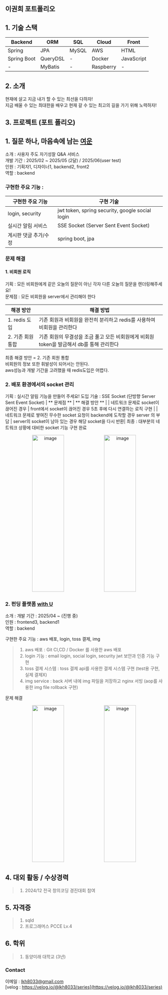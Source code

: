 
## 이권희 포트폴리오
 
## 1. 기술 스택

| **Backend**   | **ORM**       | **SQL** | **Cloud** | **Front**     |
|---------------|---------------|---------|-----------|---------------|
| Spring        | JPA           | MySQL   | AWS       | HTML          |
| Spring Boot   | QueryDSL      | -       | Docker    | JavaScript    |
| -             | MyBatis       | -       | Raspberry | -             |

## 2. 소개
현재에 살고 지금 내가 할 수 있는 최선을 다하자!  
지금 배울 수 있는 최대한을 배우고 현재 갈 수 있는 최고의 길을 가기 위해 노력하자!

## 3. 프로젝트 (포트 폴리오)
## 1. 질문 하나, 마음속에 남는 [여운](https://github.com/Yeoun-project)  
소개 : 사용자 주도 자기성찰 Q&A 서비스  
개발 기간 : 2025/02 ~ 2025/05 (2달) / 2025/06(user test)  
인원 : 기획자1, 디자이너1, backend2, front2  
역할 : backend  
  
### 구현한 주요 기능 : 
| **구현한 주요 기능** | **구현 기술** |
| --- | --- |
| login, security | jwt token, spring security, google social login |
| 실시간 알림 서비스 | SSE Socket (Server Sent Event Socket) |
| 게시판 댓글 추가/수정 | spring boot, jpa |

### 문제 해결  
#### 1. 비회원 로직
기획 : 모든 비회원에게 같은 오늘의 질문이 아닌 각자 다른 오늘의 질문을 렌더링해주세요!  
문제점 : 모든 비회원을 server에서 관리해야 한다  

|   **해경 방안**   | **해결 방법** |
| -------------- | --- |
| 1. redis 도입  | 기존 회원과 비회원을 완전히 분리하고 redis를 사용하여 비회원을 관리한다 |
| 2. 기존 회원 통합 | 기존 회원의 무결성을 조금 풀고 모든 비회원에게 비회원 token을 발금해서 db를 통해 관리한다 |

최종 해결 방안 = 2. 기존 회원 통합  
비회원의 정보 또한 휘발성이 되어서는 안된다.  
aws성능과 개발 기간을 고려했을 때 redis도입은 어렵다.  

### 2. 배포 환경에서의 socket 관리
기획 : 실시간 알림 기능을 만들어 주세요!
도입 기술 : SSE Socket (단방향 Server Sent Event Socket)
| ** 문제점 ** | ** 해결 방안 ** |
| 네트워크 문제로 socket이 끊어진 경우 | front에서 socket이 끊어진 경우 5초 후에 다시 연결하는 로직 구현 |
| 네트워크 문제로 쌓여진 무수한 socket 요청이 backend에 도착할 경우 server 의 부담 | server의 socket이 남아 있는 경우 해당 socket을 다시 반환|
최종 : 대부분의 네트워크 상황에 대비한 socket 기능 구현 완료

<p align="center">
 <img width="45%" height="500" alt="image" src="https://github.com/user-attachments/assets/4e860990-5589-42cd-b435-afb99799bb76" />
 <img width="45%" height="500" alt="image" src="https://github.com/user-attachments/assets/b0a29f4d-407d-4a2e-9819-c994de8c48b8" />
</p>

### 2. 펀딩 플랫폼 [with U](https://github.com/DMU-NextLevel)
소개 : 
개발 기간 : 2025/04 ~ (진행 중)  
인원 : frontend3, backend1  
역할 : backend  
     
구현한 주요 기능 : aws 배포, login, toss 결제, img  
> 1. aws 배포 : Git CI,CD / Docker 를 사용한 aws 배포  
> 2. login 기능 : email login, social login, security jwt 보안과 인증 기능 구현  
> 3. toss 결제 시스템 : toss 결제 api를 사용한 결제 시스템 구현 (test용 구현, 실제 결제X)  
> 4. img service : back 서버 내에 img 파일을 저장하고 nginx 서빙 (aop를 사용한 img file rollback 구현)

문제 해결


<p align="center">
 <img width="45%" height="500" alt="image" src="https://github.com/user-attachments/assets/f553717e-77c6-4423-8680-556df1b72c2c" />
 <img width="45%" height="500" alt="image" src="https://github.com/user-attachments/assets/468329a5-7216-440c-bbd5-8cabae476b33" />
</p>

## 4. 대외 활동 / 수상경력
> 1. 2024/12 전국 창의코딩 경진대회 참여

## 5. 자격증
> 1. sqld
> 2. 프로그래머스 PCCE Lv.4

## 6. 학위
> 1. 동양미래 대학교 (3년)

### Contact
이메일 : lkh8033@gmail.com  
[velog : https://velog.io/@lkh8033/series](https://velog.io/@lkh8033/series)
